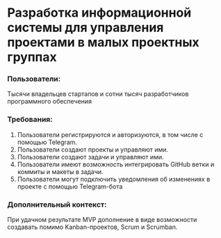 # Разработка информационной системы для управления проектами в малых проектных группах



### Пользователи: 
Тысячи владельцев стартапов и сотни тысяч разработчиков программного обеспечения

### Требования:

1. Пользователи регистрируются и авторизуются, в том числе с помощью Telegram.
2. Пользователи создают проекты и управляют ими.
3. Пользователи создают задачи и управляют ими.
4. Пользователи имеют возможность интегрировать GitHub ветки и коммиты и макеты в задачи.
5. Пользователи могут подключить уведомления об изменениях в проекте с помощью Telegram-бота

### Дополнительный контекст:

При удачном результате MVP дополнение в виде возможности создавать помимо Kanban-проектов, Scrum и Scrumban.